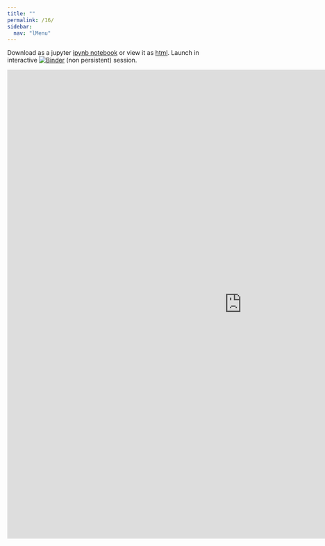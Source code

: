 ```yaml
---
title: ""
permalink: /16/
sidebar:
  nav: "lMenu"
---
```


Download as a jupyter [ipynb notebook](https://datascience-intro.github.io/1MS041-2020/lectures/16.ipynb) or view it as [html](https://datascience-intro.github.io/1MS041-2020/lectures/16.html).
Launch in interactive <a  href="https://mybinder.org/v2/gh/datascience-intro/1MS041-2020/gh-pages?filepath=lectures%2F16.ipynb" target="_blank"><img src="https://mybinder.org/badge_logo.svg" alt="Binder"></a> (non persistent) session.

<iframe src="https://datascience-intro.github.io/1MS041-2020/lectures/16.html" width="1080" height="1080" frameborder="0"></iframe>

    